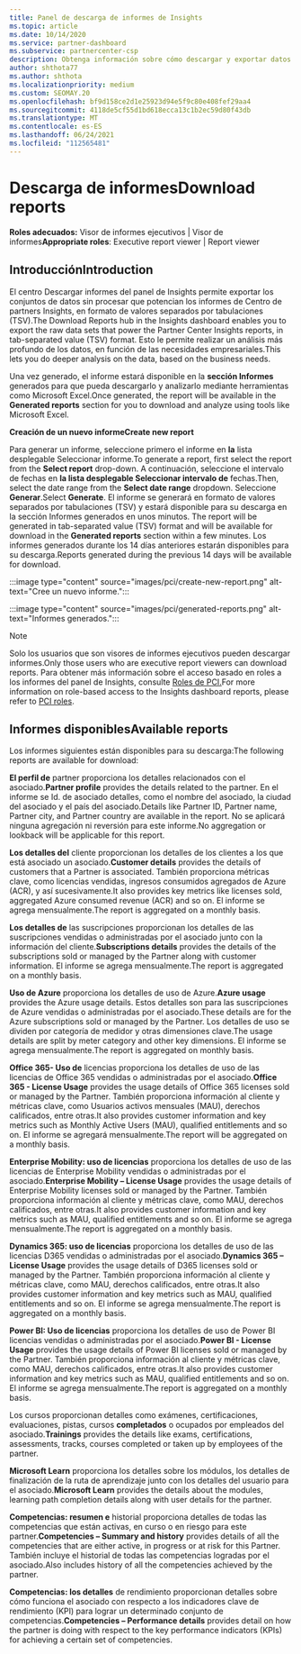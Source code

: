 ```yaml
---
title: Panel de descarga de informes de Insights
ms.topic: article
ms.date: 10/14/2020
ms.service: partner-dashboard
ms.subservice: partnercenter-csp
description: Obtenga información sobre cómo descargar y exportar datos desde el Centro de partners de informes unificado y desde Centro de partners Insights.
author: shthota77
ms.author: shthota
ms.localizationpriority: medium
ms.custom: SEOMAY.20
ms.openlocfilehash: bf9d158ce2d1e25923d94e5f9c80e408fef29aa4
ms.sourcegitcommit: 4118de5cf55d1bd618ecca13c1b2ec59d80f43db
ms.translationtype: MT
ms.contentlocale: es-ES
ms.lasthandoff: 06/24/2021
ms.locfileid: "112565481"
---
```

# <a name="download-reports"></a><span data-ttu-id="4e8d4-103">Descarga de informes</span><span class="sxs-lookup"><span data-stu-id="4e8d4-103">Download reports</span></span>

<span data-ttu-id="4e8d4-104">**Roles adecuados:** Visor de informes ejecutivos | Visor de informes</span><span class="sxs-lookup"><span data-stu-id="4e8d4-104">**Appropriate roles**: Executive report viewer | Report viewer</span></span>

## <a name="introduction"></a><span data-ttu-id="4e8d4-105">Introducción</span><span class="sxs-lookup"><span data-stu-id="4e8d4-105">Introduction</span></span>

<span data-ttu-id="4e8d4-106">El centro Descargar informes del panel de Insights permite exportar los conjuntos de datos sin procesar que potencian los informes de Centro de partners Insights, en formato de valores separados por tabulaciones (TSV).</span><span class="sxs-lookup"><span data-stu-id="4e8d4-106">The Download Reports hub in the Insights dashboard enables you to export the raw data sets that power the Partner Center Insights reports, in tab-separated value (TSV) format.</span></span> <span data-ttu-id="4e8d4-107">Esto le permite realizar un análisis más profundo de los datos, en función de las necesidades empresariales.</span><span class="sxs-lookup"><span data-stu-id="4e8d4-107">This lets you do deeper analysis on the data, based on the business needs.</span></span>

<span data-ttu-id="4e8d4-108">Una vez generado, el informe estará disponible en la **sección Informes** generados para que pueda descargarlo y analizarlo mediante herramientas como Microsoft Excel.</span><span class="sxs-lookup"><span data-stu-id="4e8d4-108">Once generated, the report  will be available in the **Generated reports** section for you to download and analyze using tools like Microsoft Excel.</span></span>

<span data-ttu-id="4e8d4-109">**Creación de un nuevo informe**</span><span class="sxs-lookup"><span data-stu-id="4e8d4-109">**Create new report**</span></span>

<span data-ttu-id="4e8d4-110">Para generar un informe, seleccione primero el informe en **la** lista desplegable Seleccionar informe.</span><span class="sxs-lookup"><span data-stu-id="4e8d4-110">To generate a report, first select the report from the **Select report** drop-down.</span></span> <span data-ttu-id="4e8d4-111">A continuación, seleccione el intervalo de fechas en **la lista desplegable Seleccionar intervalo de** fechas.</span><span class="sxs-lookup"><span data-stu-id="4e8d4-111">Then, select the date range from the **Select date range** dropdown.</span></span> <span data-ttu-id="4e8d4-112">Seleccione **Generar**.</span><span class="sxs-lookup"><span data-stu-id="4e8d4-112">Select **Generate**.</span></span> <span data-ttu-id="4e8d4-113">El informe se generará en formato de valores separados por tabulaciones (TSV) y estará disponible para su descarga en la sección Informes generados en unos minutos. </span><span class="sxs-lookup"><span data-stu-id="4e8d4-113">The report will be generated in tab-separated value (TSV) format and will be available for download in the **Generated reports** section within a few minutes.</span></span> <span data-ttu-id="4e8d4-114">Los informes generados durante los 14 días anteriores estarán disponibles para su descarga.</span><span class="sxs-lookup"><span data-stu-id="4e8d4-114">Reports generated during the previous 14 days will be available for download.</span></span>

:::image type="content" source="images/pci/create-new-report.png" alt-text="Cree un nuevo informe.":::

:::image type="content" source="images/pci/generated-reports.png" alt-text="Informes generados.":::

>[!NOTE] 
><span data-ttu-id="4e8d4-117">Solo los usuarios que son visores de informes ejecutivos pueden descargar informes.</span><span class="sxs-lookup"><span data-stu-id="4e8d4-117">Only those users who are executive report viewers can download reports.</span></span> <span data-ttu-id="4e8d4-118">Para obtener más información sobre el acceso basado en roles a los informes del panel de Insights, consulte [Roles de PCI.](pci-roles.md)</span><span class="sxs-lookup"><span data-stu-id="4e8d4-118">For more information on role-based access to the Insights dashboard reports, please refer to [PCI roles](pci-roles.md).</span></span> 

## <a name="available-reports"></a><span data-ttu-id="4e8d4-119">Informes disponibles</span><span class="sxs-lookup"><span data-stu-id="4e8d4-119">Available reports</span></span>

<span data-ttu-id="4e8d4-120">Los informes siguientes están disponibles para su descarga:</span><span class="sxs-lookup"><span data-stu-id="4e8d4-120">The following reports are available for download:</span></span>

<span data-ttu-id="4e8d4-121">**El perfil de** partner proporciona los detalles relacionados con el asociado.</span><span class="sxs-lookup"><span data-stu-id="4e8d4-121">**Partner profile** provides the details related to the partner.</span></span> <span data-ttu-id="4e8d4-122">En el informe se Id. de asociado detalles, como el nombre del asociado, la ciudad del asociado y el país del asociado.</span><span class="sxs-lookup"><span data-stu-id="4e8d4-122">Details like Partner ID, Partner name, Partner city, and Partner country are available in the report.</span></span> <span data-ttu-id="4e8d4-123">No se aplicará ninguna agregación ni reversión para este informe.</span><span class="sxs-lookup"><span data-stu-id="4e8d4-123">No aggregation or lookback will be applicable for this report.</span></span>

<span data-ttu-id="4e8d4-124">**Los detalles del** cliente proporcionan los detalles de los clientes a los que está asociado un asociado.</span><span class="sxs-lookup"><span data-stu-id="4e8d4-124">**Customer details** provides the details of customers that a Partner is associated.</span></span> <span data-ttu-id="4e8d4-125">También proporciona métricas clave, como licencias vendidas, ingresos consumidos agregados de Azure (ACR), y así sucesivamente.</span><span class="sxs-lookup"><span data-stu-id="4e8d4-125">It also provides key metrics like licenses sold, aggregated Azure consumed revenue (ACR) and so on.</span></span> <span data-ttu-id="4e8d4-126">El informe se agrega mensualmente.</span><span class="sxs-lookup"><span data-stu-id="4e8d4-126">The report is aggregated on a monthly basis.</span></span>

<span data-ttu-id="4e8d4-127">**Los detalles de** las suscripciones proporcionan los detalles de las suscripciones vendidas o administradas por el asociado junto con la información del cliente.</span><span class="sxs-lookup"><span data-stu-id="4e8d4-127">**Subscriptions details** provides the details of the subscriptions sold or managed by the Partner along with customer information.</span></span> <span data-ttu-id="4e8d4-128">El informe se agrega mensualmente.</span><span class="sxs-lookup"><span data-stu-id="4e8d4-128">The report is aggregated on a monthly basis.</span></span>

<span data-ttu-id="4e8d4-129">**Uso de Azure** proporciona los detalles de uso de Azure.</span><span class="sxs-lookup"><span data-stu-id="4e8d4-129">**Azure usage** provides the Azure usage details.</span></span> <span data-ttu-id="4e8d4-130">Estos detalles son para las suscripciones de Azure vendidas o administradas por el asociado.</span><span class="sxs-lookup"><span data-stu-id="4e8d4-130">These details are for the Azure subscriptions sold or managed by the Partner.</span></span> <span data-ttu-id="4e8d4-131">Los detalles de uso se dividen por categoría de medidor y otras dimensiones clave.</span><span class="sxs-lookup"><span data-stu-id="4e8d4-131">The usage details are split by meter category and other key dimensions.</span></span> <span data-ttu-id="4e8d4-132">El informe se agrega mensualmente.</span><span class="sxs-lookup"><span data-stu-id="4e8d4-132">The report is aggregated on monthly basis.</span></span>

<span data-ttu-id="4e8d4-133">**Office 365- Uso de** licencias proporciona los detalles de uso de las licencias de Office 365 vendidas o administradas por el asociado.</span><span class="sxs-lookup"><span data-stu-id="4e8d4-133">**Office 365 - License Usage** provides the usage details of Office 365 licenses sold or managed by the Partner.</span></span> <span data-ttu-id="4e8d4-134">También proporciona información al cliente y métricas clave, como Usuarios activos mensuales (MAU), derechos calificados, entre otras.</span><span class="sxs-lookup"><span data-stu-id="4e8d4-134">It also provides customer information and key metrics such as Monthly Active Users (MAU), qualified entitlements and so on.</span></span> <span data-ttu-id="4e8d4-135">El informe se agregará mensualmente.</span><span class="sxs-lookup"><span data-stu-id="4e8d4-135">The report will be aggregated on a monthly basis.</span></span>

<span data-ttu-id="4e8d4-136">**Enterprise Mobility: uso de licencias**  proporciona los detalles de uso de las licencias de Enterprise Mobility vendidas o administradas por el asociado.</span><span class="sxs-lookup"><span data-stu-id="4e8d4-136">**Enterprise Mobility – License Usage**  provides the usage details of Enterprise Mobility licenses sold or managed by the Partner.</span></span> <span data-ttu-id="4e8d4-137">También proporciona información al cliente y métricas clave, como MAU, derechos calificados, entre otras.</span><span class="sxs-lookup"><span data-stu-id="4e8d4-137">It also provides customer information and key metrics such as MAU, qualified entitlements and so on.</span></span> <span data-ttu-id="4e8d4-138">El informe se agrega mensualmente.</span><span class="sxs-lookup"><span data-stu-id="4e8d4-138">The report is aggregated on a monthly basis.</span></span>

<span data-ttu-id="4e8d4-139">**Dynamics 365: uso de licencias** proporciona los detalles de uso de las licencias D365 vendidas o administradas por el asociado.</span><span class="sxs-lookup"><span data-stu-id="4e8d4-139">**Dynamics 365 – License Usage** provides the usage details of D365 licenses sold or managed by the Partner.</span></span> <span data-ttu-id="4e8d4-140">También proporciona información al cliente y métricas clave, como MAU, derechos calificados, entre otras.</span><span class="sxs-lookup"><span data-stu-id="4e8d4-140">It also provides customer information and key metrics such as MAU, qualified entitlements and so on.</span></span> <span data-ttu-id="4e8d4-141">El informe se agrega mensualmente.</span><span class="sxs-lookup"><span data-stu-id="4e8d4-141">The report is aggregated on a monthly basis.</span></span>

<span data-ttu-id="4e8d4-142">**Power BI: Uso de licencias** proporciona los detalles de uso de Power BI licencias vendidas o administradas por el asociado.</span><span class="sxs-lookup"><span data-stu-id="4e8d4-142">**Power BI - License Usage** provides the usage details of Power BI licenses sold or managed by the Partner.</span></span> <span data-ttu-id="4e8d4-143">También proporciona información al cliente y métricas clave, como MAU, derechos calificados, entre otras.</span><span class="sxs-lookup"><span data-stu-id="4e8d4-143">It also provides customer information and key metrics such as MAU, qualified entitlements and so on.</span></span> <span data-ttu-id="4e8d4-144">El informe se agrega mensualmente.</span><span class="sxs-lookup"><span data-stu-id="4e8d4-144">The report is aggregated on a monthly basis.</span></span>

<span data-ttu-id="4e8d4-145">Los cursos proporcionan detalles como exámenes, certificaciones, evaluaciones, pistas, cursos **completados** o ocupados por empleados del asociado.</span><span class="sxs-lookup"><span data-stu-id="4e8d4-145">**Trainings** provides the details like exams, certifications, assessments, tracks, courses completed or taken up by employees of the partner.</span></span>

<span data-ttu-id="4e8d4-146">**Microsoft Learn** proporciona los detalles sobre los módulos, los detalles de finalización de la ruta de aprendizaje junto con los detalles del usuario para el asociado.</span><span class="sxs-lookup"><span data-stu-id="4e8d4-146">**Microsoft Learn** provides the details about the modules, learning path completion details along with user details for the partner.</span></span>

<span data-ttu-id="4e8d4-147">**Competencias: resumen e** historial proporciona detalles de todas las competencias que están activas, en curso o en riesgo para este partner.</span><span class="sxs-lookup"><span data-stu-id="4e8d4-147">**Competencies – Summary and history** provides details of all the competencies that are either active, in progress or at risk for this Partner.</span></span> <span data-ttu-id="4e8d4-148">También incluye el historial de todas las competencias logradas por el asociado.</span><span class="sxs-lookup"><span data-stu-id="4e8d4-148">Also includes history of all the competencies achieved by the partner.</span></span>

<span data-ttu-id="4e8d4-149">**Competencias: los detalles** de rendimiento proporcionan detalles sobre cómo funciona el asociado con respecto a los indicadores clave de rendimiento (KPI) para lograr un determinado conjunto de competencias.</span><span class="sxs-lookup"><span data-stu-id="4e8d4-149">**Competencies – Performance details** provides detail on how the partner is doing with respect to the key performance indicators (KPIs) for achieving a certain set of competencies.</span></span>

